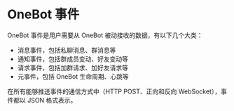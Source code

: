 # OneBot 事件

OneBot 事件是用户需要从 OneBot 被动接收的数据，有以下几个大类：

-  消息事件，包括私聊消息、群消息等
- 通知事件，包括群成员变动、好友变动等
- 请求事件，包括加群请求、加好友请求等
- 元事件，包括 OneBot 生命周期、心跳等

在所有能够推送事件的通信方式中（HTTP POST、正向和反向 WebSocket），事件都以 JSON 格式表示。

